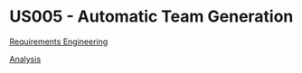 # US005 - Automatic Team Generation 

[Requirements Engineering](05.requirements-engineering/Readme.md)

[Analysis](02.analysis/Readme.md)